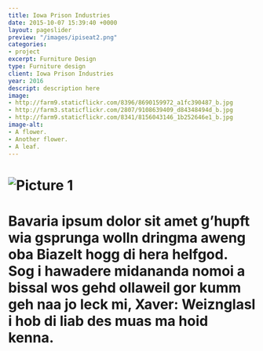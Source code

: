 ```yaml
---
title: Iowa Prison Industries
date: 2015-10-07 15:39:40 +0000
layout: pageslider
preview: "/images/ipiseat2.png"
categories:
- project
excerpt: Furniture Design
type: Furniture design
client: Iowa Prison Industries
year: 2016
descript: description here
image:
- http://farm9.staticflickr.com/8396/8690159972_a1fc390487_b.jpg
- http://farm3.staticflickr.com/2807/9108639409_d84348494d_b.jpg
- http://farm9.staticflickr.com/8341/8156043146_1b252646e1_b.jpg
image-alt:
- A flower.
- Another flower.
- A leaf.
---
```


# ![Picture 1](https://unsplash.it/800/600)
# 
# Bavaria ipsum dolor sit amet g’hupft wia gsprunga wolln dringma aweng oba Biazelt hogg di hera helfgod. Sog i hawadere midananda nomoi a bissal wos gehd ollaweil gor kumm geh naa jo leck mi, Xaver: Weiznglasl i hob di liab des muas ma hoid kenna.
